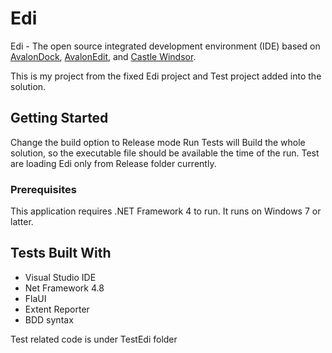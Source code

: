 # Edi

Edi - The open source integrated development environment (IDE) based on [AvalonDock](https://github.com/Dirkster99/AvalonDock), [AvalonEdit](https://github.com/icsharpcode/AvalonEdit), and [Castle Windsor](https://github.com/castleproject/Windsor).

This is my project from the fixed Edi project and Test project added into the solution.

## Getting Started

Change the build option to Release mode
Run Tests will Build the whole solution, so the executable file should be available the time of the run. Test are loading Edi only from Release folder currently.

### Prerequisites

This application requires .NET Framework 4 to run. It runs on Windows 7 or latter.

## Tests Built With

* Visual Studio IDE
* Net Framework 4.8
* FlaUI
* Extent Reporter
* BDD syntax

Test related code is under TestEdi folder
